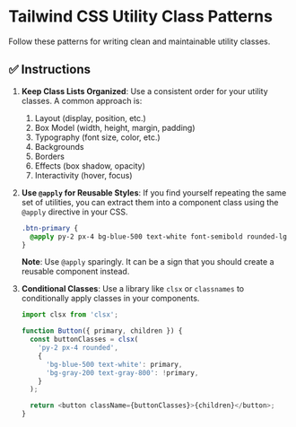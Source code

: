 
# Tailwind CSS Utility Class Patterns

Follow these patterns for writing clean and maintainable utility classes.

## ✅ **Instructions**

1.  **Keep Class Lists Organized**: Use a consistent order for your utility classes. A common approach is:
    1.  Layout (display, position, etc.)
    2.  Box Model (width, height, margin, padding)
    3.  Typography (font size, color, etc.)
    4.  Backgrounds
    5.  Borders
    6.  Effects (box shadow, opacity)
    7.  Interactivity (hover, focus)

2.  **Use `@apply` for Reusable Styles**: If you find yourself repeating the same set of utilities, you can extract them into a component class using the `@apply` directive in your CSS.

    ```css
    .btn-primary {
      @apply py-2 px-4 bg-blue-500 text-white font-semibold rounded-lg shadow-md hover:bg-blue-700 focus:outline-none focus:ring-2 focus:ring-blue-400 focus:ring-opacity-75;
    }
    ```

    **Note**: Use `@apply` sparingly. It can be a sign that you should create a reusable component instead.

3.  **Conditional Classes**: Use a library like `clsx` or `classnames` to conditionally apply classes in your components.

    ```javascript
    import clsx from 'clsx';

    function Button({ primary, children }) {
      const buttonClasses = clsx(
        'py-2 px-4 rounded',
        {
          'bg-blue-500 text-white': primary,
          'bg-gray-200 text-gray-800': !primary,
        }
      );

      return <button className={buttonClasses}>{children}</button>;
    }
    ```
